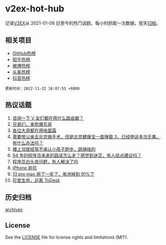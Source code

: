 # v2ex-hot-hub

 记录[V2EX](https://www.v2ex.com/)从 2021-01-06 日至今的热门话题。每小时抓取一次数据，按天[归档](archives)。
 
 ## 相关项目

- [GitHub热榜](https://github.com/snaildev/github-hot-hub)
- [知乎热榜](https://github.com/snaildev/zhihu-hot-hub)
- [微博热榜](https://github.com/snaildev/weibo-hot-hub)
- [头条热榜](https://github.com/snaildev/toutiao-hot-hub)
- [抖音热榜](https://github.com/snaildev/douyin-hot-hub)


 `更新时间：2022-11-22 18:07:55 +0800`

## 热议话题

1. [咨询一下 V 友们都在用什么路由器？](https://www.v2ex.com/t/896942)
1. [兄弟们，来吹爆东哥](https://www.v2ex.com/t/897106)
1. [各位大哥都在用啥面霜](https://www.v2ex.com/t/897009)
1. [需要带父亲去北京做手术，但是北京健康宝一直弹窗 3，已经申诉多次无果。有什么办法吗？](https://www.v2ex.com/t/896998)
1. [楼上邻居经常不承认小孩子跑步，跳绳啥的](https://www.v2ex.com/t/896926)
1. [94 年的程序员未来的路该怎么走？感觉到迷茫，有人给点建议吗？](https://www.v2ex.com/t/897015)
1. [程序员白头发问题，有人解决了吗](https://www.v2ex.com/t/897005)
1. [iPhone 弃坑](https://www.v2ex.com/t/897024)
1. [13 pro max 用了一年了，电池掉到 91%了](https://www.v2ex.com/t/896984)
1. [珍爱生命，远离 ToDesk](https://www.v2ex.com/t/897040)

## 历史归档

[archives](archives)

## License

See the [LICENSE](LICENSE) file for license rights and limitations (MIT).
